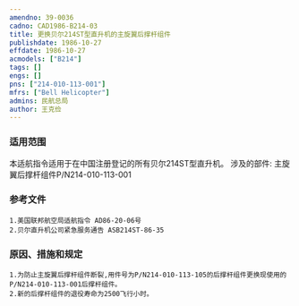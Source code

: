 ```yaml
---
amendno: 39-0036  
cadno: CAD1986-B214-03  
title: 更换贝尔214ST型直升机的主旋翼后撑杆组件  
publishdate: 1986-10-27  
effdate: 1986-10-27  
acmodels: ["B214"]  
tags: []  
engs: []  
pns: ["214-010-113-001"]  
mfrs: ["Bell Helicopter"]  
admins: 民航总局  
author: 王克俭  
---
```

  
### 适用范围  
本适航指令适用于在中国注册登记的所有贝尔214ST型直升机。     涉及的部件: 主旋翼后撑杆组件P/N214-010-113-001  
  
<!--more-->  
### 参考文件  
    1.美国联邦航空局适航指令 AD86-20-06号  
    2.贝尔直升机公司紧急服务通告 ASB214ST-86-35  
  
### 原因、措施和规定  
    1.为防止主旋翼后撑杆组件断裂,用件号为P/N214-010-113-105的后撑杆组件更换现使用的P/N214-010-113-001后撑杆组件。  
    2.新的后撑杆组件的退役寿命为2500飞行小时。  
